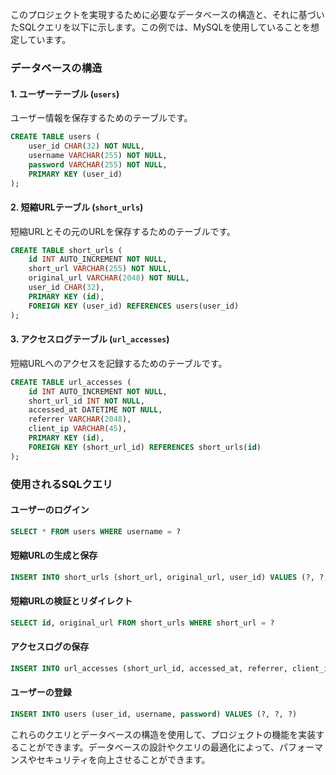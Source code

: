 このプロジェクトを実現するために必要なデータベースの構造と、それに基づいたSQLクエリを以下に示します。この例では、MySQLを使用していることを想定しています。

### データベースの構造

#### 1. ユーザーテーブル (`users`)

ユーザー情報を保存するためのテーブルです。

```sql
CREATE TABLE users (
    user_id CHAR(32) NOT NULL,
    username VARCHAR(255) NOT NULL,
    password VARCHAR(255) NOT NULL,
    PRIMARY KEY (user_id)
);
```

#### 2. 短縮URLテーブル (`short_urls`)

短縮URLとその元のURLを保存するためのテーブルです。

```sql
CREATE TABLE short_urls (
    id INT AUTO_INCREMENT NOT NULL,
    short_url VARCHAR(255) NOT NULL,
    original_url VARCHAR(2048) NOT NULL,
    user_id CHAR(32),
    PRIMARY KEY (id),
    FOREIGN KEY (user_id) REFERENCES users(user_id)
);
```

#### 3. アクセスログテーブル (`url_accesses`)

短縮URLへのアクセスを記録するためのテーブルです。

```sql
CREATE TABLE url_accesses (
    id INT AUTO_INCREMENT NOT NULL,
    short_url_id INT NOT NULL,
    accessed_at DATETIME NOT NULL,
    referrer VARCHAR(2048),
    client_ip VARCHAR(45),
    PRIMARY KEY (id),
    FOREIGN KEY (short_url_id) REFERENCES short_urls(id)
);
```

### 使用されるSQLクエリ

#### ユーザーのログイン

```sql
SELECT * FROM users WHERE username = ?
```

#### 短縮URLの生成と保存

```sql
INSERT INTO short_urls (short_url, original_url, user_id) VALUES (?, ?, ?)
```

#### 短縮URLの検証とリダイレクト

```sql
SELECT id, original_url FROM short_urls WHERE short_url = ?
```

#### アクセスログの保存

```sql
INSERT INTO url_accesses (short_url_id, accessed_at, referrer, client_ip) VALUES (?, NOW(), ?, ?)
```

#### ユーザーの登録

```sql
INSERT INTO users (user_id, username, password) VALUES (?, ?, ?)
```

これらのクエリとデータベースの構造を使用して、プロジェクトの機能を実装することができます。データベースの設計やクエリの最適化によって、パフォーマンスやセキュリティを向上させることができます。
